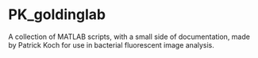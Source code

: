 # PK_goldinglab
A collection of MATLAB scripts, with a small side of documentation, made by Patrick Koch for use in bacterial fluorescent image analysis. 
